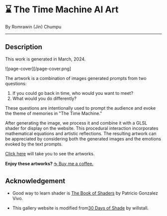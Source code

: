 # ⌛ The Time Machine AI Art

By Romrawin (Jin) Chumpu

---

## Description

This work is generated in March, 2024.

![page-cover][/page-cover.png]

The artwork is a combination of images generated prompts from two questions:

1. If you could go back in time, who would you want to meet?
2. What would you do differently?

These questions are intentionally used to prompt the audience and evoke the theme of memories in "The Time Machine."

After generating the image, we process it and combine it with a GLSL shader for display on the website. This procedural interaction incorporates mathematical equations and artistic reflections. The resulting artwork can be appreciated by considering both the generated images and the emotions evoked by the text prompts.


[Click here](https://the-time-machine-aiart.github.io/) will take you to see the artworks.

**Enjoy these artworks?** [☕ Buy me a coffee.](https://www.buymeacoffee.com/romrawinjp)

## Acknowledgement

- Good way to learn shader is [The Book of Shaders](https://thebookofshaders.com/) by Patricio Gonzalez Vivo.

- This gallery website is modified from[30 Days of Shade](http://30daysofshade.com/) by willstall.